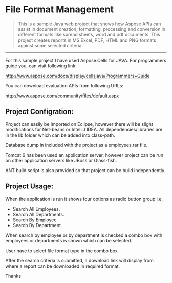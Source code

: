 # File Format Management

>This is a sample Java web project that shows how Aspose APIs can assist in document creation, formatting, processing and conversion in different formats like spread sheets, word and pdf documents. This project creates reports in MS Excel, PDF, HTML and PNG formats against some selected criteria.
<hr>

For this sample project I have used Aspose.Cells for JAVA. For programmers guide you, can visit following link:

http://www.aspose.com/docs/display/cellsjava/Programmers+Guide

You can download evaluation APIs from following URLs:

http://www.aspose.com/community/files/default.aspx

## Project Configration:

Project can easily be imported on Eclipse, however there will be slight modifications for Net-beans or IntelliJ IDEA. All dependencies/libraries are in the lib folder which can be added into class-path.

Database dump in included with the project as a employees.rar file.

Tomcat 6 has been used an application server, however project can be run on other application servers like JBoss or Glass-fish.

ANT build script is also provided so that project can be build independently.

## Project Usage:

When the application is run it shows four options as radio button group i.e.

* Search All Employees.
* Search All Departments.
* Search By Employee.
* Search By Department.

When search by employee or by department is checked a combo box with employees or departments is shown which can be selected.

User have to select file format type in the combo box.

After the search criteria is submitted, a download link will display from where a report can be downloaded in required format.


Thanks
